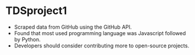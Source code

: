 # TDSproject1
- Scraped data from GitHub using the GitHub API.
- Found that most used programming language was Javascript followed by Python.
- Developers should consider contributing more to open-source projects.
